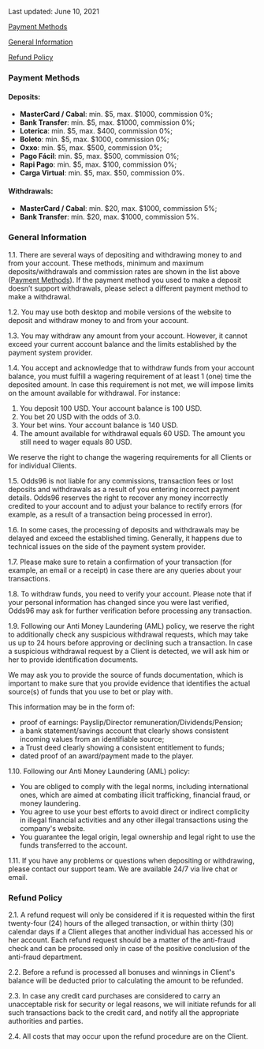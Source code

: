 <Version>Last updated: June 10, 2021</Version>

[Payment Methods](#payment-methods)

[General Information](#general-information)

[Refund Policy](#refund-policy)

### Payment Methods

#### Deposits:

- **MasterCard / Cabal**: min. $5, max. $1000, commission 0%;
- **Bank Transfer**: min. $5, max. $1000, commission 0%;
- **Loterica**: min. $5, max. $400, commission 0%;
- **Boleto**: min. $5, max. $1000, commission 0%;
- **Oxxo**: min. $5, max. $500, commission 0%;
- **Pago Fácil**: min. $5, max. $500, commission 0%;
- **Rapi Pago**: min. $5, max. $100, commission 0%;
- **Carga Virtual**: min. $5, max. $50, commission 0%.

#### Withdrawals:

- **MasterCard / Cabal**: min. $20, max. $1000, commission 5%;
- **Bank Transfer**: min. $20, max. $1000, commission 5%.

### General Information

1.1. There are several ways of depositing and withdrawing money to and from your account. These methods, minimum and maximum deposits/withdrawals and commission rates are shown in the list above ([Payment Methods](#payment-methods)). If the payment method you used to make a deposit doesn’t support withdrawals, please select a different payment method to make a withdrawal.

1.2. You may use both desktop and mobile versions of the website to deposit and withdraw money to and from your account.

1.3. You may withdraw any amount from your account. However, it cannot exceed your current account balance and the limits established by the payment system provider.

1.4. You accept and acknowledge that to withdraw funds from your account balance, you must fulfill a wagering requirement of at least 1 (one) time the deposited amount. In case this requirement is not met, we will impose limits on the amount available for withdrawal. For instance:

1. You deposit 100 USD. Your account balance is 100 USD.
2. You bet 20 USD with the odds of 3.0.
3. Your bet wins. Your account balance is 140 USD.
4. The amount available for withdrawal equals 60 USD. The amount you still need to wager equals 80 USD.

We reserve the right to change the wagering requirements for all Clients or for individual Clients.

1.5. Odds96 is not liable for any commissions, transaction fees or lost deposits and withdrawals as a result of you entering incorrect payment details. Odds96 reserves the right to recover any money incorrectly credited to your account and to adjust your balance to rectify errors (for example, as a result of a transaction being processed in error).

1.6. In some cases, the processing of deposits and withdrawals may be delayed and exceed the established timing. Generally, it happens due to technical issues on the side of the payment system provider.

1.7. Please make sure to retain a confirmation of your transaction (for example, an email or a receipt) in case there are any queries about your transactions.

1.8. To withdraw funds, you need to verify your account. Please note that if your personal information has changed since you were last verified, Odds96 may ask for further verification before processing any transaction.

1.9. Following our Anti Money Laundering (AML) policy, we reserve the right to additionally check any suspicious withdrawal requests, which may take us up to 24 hours before approving or declining such a transaction. In case a suspicious withdrawal request by a Client is detected, we will ask him or her to provide identification documents.

We may ask you to provide the source of funds documentation, which is important to make sure that you provide evidence that identifies the actual source(s) of funds that you use to bet or play with.

This information may be in the form of:

- proof of earnings: Payslip/Director remuneration/Dividends/Pension;
- a bank statement/savings account that clearly shows consistent incoming values from an identifiable source;
- a Trust deed clearly showing a consistent entitlement to funds;
- dated proof of an award/payment made to the player.

1.10. Following our Anti Money Laundering (AML) policy:

- You are obliged to comply with the legal norms, including international ones, which are aimed at combating illicit trafficking, financial fraud, or money laundering.
- You agree to use your best efforts to avoid direct or indirect complicity in illegal financial activities and any other illegal transactions using the company's website.
- You guarantee the legal origin, legal ownership and legal right to use the funds transferred to the account.

1.11. If you have any problems or questions when depositing or withdrawing, please contact our support team. We are available 24/7 via live chat or email.

### Refund Policy

2.1. A refund request will only be considered if it is requested within the first twenty-four (24) hours of the alleged transaction, or within thirty (30) calendar days if a Client alleges that another individual has accessed his or her account. Each refund request should be a matter of the anti-fraud check and can be processed only in case of the positive conclusion of the anti-fraud department.

2.2. Before a refund is processed all bonuses and winnings in Client's balance will be deducted prior to calculating the amount to be refunded.

2.3. In case any сredit сard purchases are considered to carry an unacceptable risk for security or legal reasons, we will initiate refunds for all such transactions back to the сredit сard, and notify all the appropriate authorities and parties.

2.4. All costs that may occur upon the refund procedure are on the Client.
<!--stackedit_data:
eyJoaXN0b3J5IjpbLTEzMjU5MzUyNTddfQ==
-->